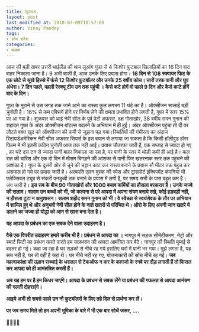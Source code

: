 ```yaml
---
title: सुप्रभात,
layout: post
last_modified_at: 2018-07-09T10:57:00
author: Vinay Pandey
tags:
- सोम संदेश
categories:
- मध्यम
---
```

आज की बड़ी खबर उत्तरी थाईलैंड की थाम लुआंग गुफा से 4 किशोर फुटबाल खिलाड़ियों का 16 दिन बाद बाहर निकाला जाना है। 9 अभी बाकी हैं, आज उनके लिए प्रयास होगा। **16 दिन से 108 स्क्वायर फिट के एक छोटे से सूखे हिस्से में फंसे 12 किशोर फुटबॉलर और उनके 25 वर्षीय कोच। चारों तरफ पानी और घुप अंधेरा। 7 दिन पहले, पहली रेस्क्यू टीम उन तक पहुंची । कैसे कटे होगें वो पहले 9 दिन और कैसे काटे होंगें बाद के दिन।** 

गुफा के मुहाने से उस जगह तक जाने आने का रास्ता कुल लगभग 11 घंटे का है। ऑक्सीजन सप्लाई बड़ी चुनोती है। 16% से कम एक्सिगें होने पर निर्णय लेने की क्षमता प्रभावित होने लगती है, गुफा में स्तर 15% पर आ गया है। शुक्रवार को थाई नेवी सील के पूर्व पेटी अफसर, दक्ष गोताखोर, 38 वर्षीय समन गुनान की शहादत गुफा के अंदर ऑक्सीजन बॉटल्स बदलने के अभियान में ही हुई। अंदर ऑक्सीजन पहुंचा तो दी पर लौटते वक्त खुद को ऑक्सीजन की कमी से जूझना पड़ गया।स्थितियों की गंभीरता का अंदाज रिटायर्डअमेरिकन नेवी सील अफसर सियर्स के इस बयान से लगाया जा सकता है कि किसी हॉलीवुड हॉरर फिल्म में भी इतनी कठिन चुनोती आज तक नही आई। प्रयास चौतरफा जारी हैं, एक सप्ताह से ज्यादा हो गए , हर घंटे दस टन से ज्यादा पानी बाहर निकाला जा रहा है, पर पानी के स्तर में थोड़ी कमी ही आई है। कल रात की बारिश और एक दो दिन में मौसम बिगड़ने की आंशका से पानी फिर खतरनाक स्तर तक पहुचने की आशंका है। गुफा के दूसरी ओर से चूने की चट्टान काट कर रास्ता बनाने के प्रयास सौ मीटर तक पहुच कर असफल हो गये पर प्रयास जारी है। अरबपति एलन मुस्क की स्पेस और ट्रांसपोर्ट इक्विपमेंट कंपनियां भी फ्लेक्सिबल ट्यूब से संकरी पनडुब्बी तक बनाने के प्रयास में लगी है, पर समय सभी के पास बहुत कम है। जंग जारी है। 
**इस सब के बीच 90 गोताखोरों और 1000 बचाव कर्मियों का हौसला बरकरार है। उनके जज्बे की सलाम। सलाम उन बच्चों को भी, जो कल्पना से परे आपदा में अपना संयम बनाये रखे, कोई हड़बड़ी नही, न हौसला टूटा न अनुशासन। सलाम शहीद समन गुनान को भी। वे स्वेच्छा से स्वयंसेवक के तौर पर अभियान में शामिल हुए थे और अनुभवी नेवी सील होने के नाते खतरों से परिचित थे। औरो के लिए अपनी जान खतरे में डालने का जज्बा ही योद्धा को आम से खास बना देता है।**

**यह आपदा के प्रबंधन का एक सबक देने वाला उदाहरण है।**

**वैसे एक विपरीत उदाहरण हमारे करीब भी है। प्रबंधन से आपदा का ।** नागपुर में सड़क सीमेंटीकरण, मेट्रो और स्मार्ट सिटी का प्रबंधन करते करते हम जलभराव की आपदा आमंत्रित कर बैठे। नागपुर की स्थिति मुम्बई से बदतर हो गई। कहा जा रहा है घर सड़को से नीचे रह गये इसलिए घरों में पानी भर गया। मुझे लगता है, यह सच नही है, घर तो वहीं है जहां थे। घर नीचे नही रह गए, योजनाकारों की सोच नीचे रह गई।   **जब महत्वाकांक्षा की उड़ान सच्चाई के धरातल से टेकऑफ न कर के कागजो के रनवे पर दौड़ लगाती हैं तो फिसल कर आपदा को ही  आमंतत्रित करती हैं।**

**अब यह हम पर है हम किधर जाएंगे। आपदा के प्रबंधन से सबक लेंगे या प्रबंधन की गफलत से आपदा आमंत्रण की गलती दोहराएंगे।**

**आइये अभी तो सबसे पहले उन नौ फुटबॉलरों के लिए तहे दिल से प्रार्थना कर लें।**

**पर जब समय मिले तो हम  अपनी भूमिका के बारे में भी एक बार सोचें जरूर, ....**

🙏🌷🌷🙏


